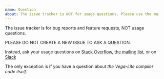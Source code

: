 ```yaml
---
name: Question
about: The issue tracker is NOT for usage questions. Please use the mailing list or slack.
---
```


The issue tracker is for bug reports and feature requests, NOT usage questions.

PLEASE DO NOT CREATE A NEW ISSUE TO ASK A QUESTION.

Instead, ask your usage questions on [Stack Overflow](https://stackoverflow.com/tags/vega-lite), [the mailing list](https://bit.ly/vega-discuss), or on [Slack](https://bit.ly/join-vega-slack)

The only exception is if you have a question about _the Vega-Lite compiler code itself_.
